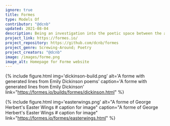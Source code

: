 ```yaml
---
ignore: true
title: Formes 
type: Models Of
contributor: "@dcnb"
updated: 2021-08-04
description: Being an investigation into the poetic space between the aural and visual, the digital and form(e)al, Formes allows users to write into the empty forms of visually interesting historic poetry and to create their own poems from generated, editable lines from various authors and schools of poetry.
project_link: https://formes.io/
project_repository: https://github.com/dcnb/formes 
project_genre: Screwing-Around; Poetry
project_creators: "@dcnb"
image: /images/forme.png
image_alt: Homepage for Forme website
---
```



{% include figure.html img='dickinson-build.png' alt='A forme with generated lines from Emily Dickinson poems' caption='A forme with generated lines from Emily Dickinson' link="https://formes.io/builds/formes/dickinson.html" %}

{% include figure.html img='easterwings.png' alt="A forme of George Herbert's Easter Wings # caption for image" caption="A forme of George Herbert's Easter Wings # caption for image" link="https://formes.io/formes/easterwings.html" %}
